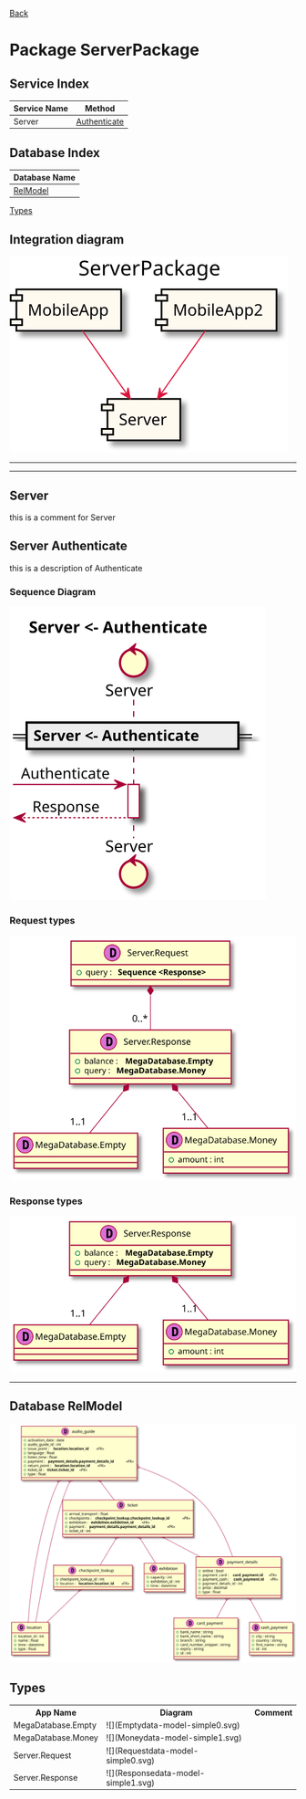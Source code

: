 
[Back](../README.md)
# Package ServerPackage

## Service Index
| Service Name | Method |
----|----
Server | [Authenticate](#Server-Authenticate) |

## Database Index
| Database Name |
----|
| [RelModel](#Database-RelModel) |

[Types](#Types)

## Integration diagram

![](ServerPackage_integration.svg)

---



---




## Server
this is a comment for Server




## Server Authenticate

this is a description of Authenticate

### Sequence Diagram
![](ServerAuthenticate.svg)

### Request types


![](ServerAuthenticatedata-model-parameter0.svg)


### Response types


![](ServerAuthenticatedata-model-response0.svg)


---



## Database RelModel

![](RelModeldb.svg)


## Types
<table>
<tr>
<th>App Name</th>
<th>Diagram</th>
<th>Comment</th>
</tr>
<tr>
<td>MegaDatabase.Empty </td>
<td> ![](Emptydata-model-simple0.svg)</td>
<td>   </td></tr>
<td>MegaDatabase.Money </td>
<td> ![](Moneydata-model-simple1.svg)</td>
<td>   </td></tr>
<td>Server.Request </td>
<td> ![](Requestdata-model-simple0.svg)</td>
<td>   </td></tr>
<td>Server.Response </td>
<td> ![](Responsedata-model-simple1.svg)</td>
<td>   </td></tr>
</table>
